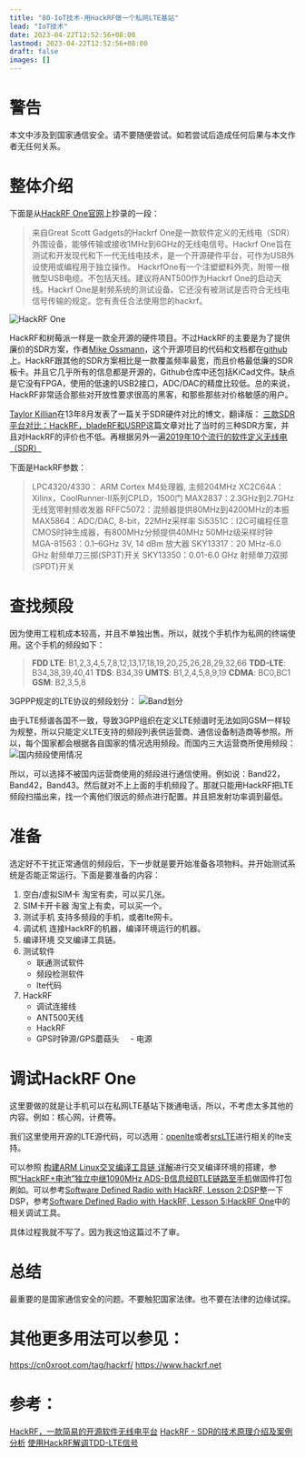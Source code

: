 ```yaml
---
title: "80-IoT技术-用HackRF做一个私网LTE基站"
lead: "IoT技术"
date: 2023-04-22T12:52:56+08:00
lastmod: 2023-04-22T12:52:56+08:00
draft: false
images: []
---
```


# 警告

本文中涉及到国家通信安全。请不要随便尝试。如若尝试后造成任何后果与本文作者无任何关系。

# 整体介绍

下面是从[HackRF One官网](https://greatscottgadgets.com/hackrf/)上抄录的一段：
>来自Great Scott Gadgets的Hackrf One是一款软件定义的无线电（SDR）外围设备，能够传输或接收1MHz到6GHz的无线电信号。Hackrf One旨在测试和开发现代和下一代无线电技术，是一个开源硬件平台，可作为USB外设使用或编程用于独立操作。
HackrfOne有一个注塑塑料外壳，附带一根微型USB电缆。不包括天线。建议将ANT500作为Hackrf One的启动天线。Hackrf One是射频系统的测试设备。它还没有被测试是否符合无线电信号传输的规定。您有责任合法使用您的hackrf。

![HackRF One](https://upload-images.jianshu.io/upload_images/2454595-d659ec61a5c07842.png?imageMogr2/auto-orient/strip%7CimageView2/2/w/1240)

HackRF和树莓派一样是一款全开源的硬件项目。不过HackRF的主要是为了提供廉价的SDR方案，作者[Mike Ossmann](https://github.com/mossmann)，这个开源项目的代码和文档都在[github](https://github.com/mossmann/hackrf)上。HackRF跟其他的SDR方案相比是一款覆盖频率最宽，而且价格最低廉的SDR板卡。并且它几乎所有的信息都是开源的，Github仓库中还包括KiCad文件。缺点是它没有FPGA，使用的低速的USB2接口，ADC/DAC的精度比较低。总的来说，HackRF非常适合那些对开放性要求很高的黑客，和那些那些对价格敏感的用户。

[Taylor Killian](http://www.taylorkillian.com)在13年8月发表了一篇关于SDR硬件对比的博文，翻译版： [三款SDR平台对比：HackRF，bladeRF和USRP](https://www.cnblogs.com/k1two2/p/4611003.html)这篇文章对比了当时的三种SDR方案，并且对HackRF的评价也不低。再根据另外一遍[2019年10个流行的软件定义无线电（SDR）](https://blog.bliley.com/10-popular-sdrs-software-defined-radios-2018)

下面是HackRF参数：
>LPC4320/4330： ARM Cortex M4处理器, 主频204MHz
XC2C64A：Xilinx，CoolRunner-II系列CPLD，1500门
MAX2837：2.3GHz到2.7GHz无线宽带射频收发器
RFFC5072：混频器提供80MHz到4200MHz的本振
MAX5864：ADC/DAC, 8-bit，22MHz采样率
Si5351C：I2C可编程任意CMOS时钟生成器，有800MHz分频提供40MHz 50MHz级采样时钟
MGA-81563：0.1–6GHz 3V, 14 dBm 放大器
SKY13317：20 MHz-6.0 GHz 射频单刀三掷(SP3T)开关
SKY13350：0.01-6.0 GHz 射频单刀双掷(SPDT)开关

# 查找频段

因为使用工程机成本较高，并且不单独出售。所以，就找个手机作为私网的终端使用。这个手机的频段如下：
>**FDD LTE**: B1,2,3,4,5,7,8,12,13,17,18,19,20,25,26,28,29,32,66
**TDD-LTE**: B34,38,39,40,41
**TDS**: B34,39
**UMTS**: B1,2,4,5,8,9,19
**CDMA**: BC0,BC1
**GSM**: B2,3,5,8

3GPPP规定的LTE协议的频段划分：
![Band划分](https://upload-images.jianshu.io/upload_images/2454595-271e2d114fd29464.png?imageMogr2/auto-orient/strip%7CimageView2/2/w/1240)

由于LTE频谱各国不一致，导致3GPP组织在定义LTE频谱时无法如同GSM一样较为规整，所以只能定义LTE支持的频段列表供运营商、通信设备制造商等参照。所以，每个国家都会根据各自国家的情况选用频段。而国内三大运营商所使用频段：
![国内频段使用情况](https://upload-images.jianshu.io/upload_images/2454595-c1d5cd8d6b1c991c.png?imageMogr2/auto-orient/strip%7CimageView2/2/w/1240)

所以，可以选择不被国内运营商使用的频段进行通信使用。例如说：Band22，Band42，Band43。然后就对不上上面的手机频段了。那就只能用HackRF把LTE频段扫描出来，找一个离他们很远的频点进行配置。并且把发射功率调到最低。

# 准备

选定好不干扰正常通信的频段后，下一步就是要开始准备各项物料。并开始测试系统是否能正常运行。下面是要准备的内容：

1. 空白/虚拟SIM卡
    淘宝有卖，可以买几张。
2. SIM卡开卡器
    淘宝上有卖，可以买一个。
3. 测试手机
    支持多频段的手机，或者lte网卡。
4. 调试机
    连接HackRF的机器，编译环境运行的机器。
5. 编译环境
    交叉编译工具链。
6. 测试软件
    - 联通测试软件
    - 频段检测软件
    - lte代码
7. HackRF
    - 调试连接线
    - ANT500天线
    - HackRF
    - GPS时钟源/GPS蘑菇头
    - 电源

# 调试HackRF One

这里要做的就是让手机可以在私网LTE基站下拨通电话，所以，不考虑太多其他的内容。例如：核心网，计费等。

我们这里使用开源的LTE源代码，可以选用：[openlte](https://www.openhub.net/p/openlte)或者[srsLTE](https://github.com/srsLTE/srsLTE)进行相关的lte支持。

可以参照 [构建ARM Linux交叉编译工具链 详解](http://www.embeddedlinux.org.cn/emb-linux/system-development/201708/12-7114.html#)进行交叉编译环境的搭建，参照[“HackRF+电池”独立中继1090MHz ADS-B信息经BTLE链路至手机](https://www.hackrf.net/2015/08/hackrf%E7%94%B5%E6%B1%A0%E7%8B%AC%E7%AB%8B%E4%B8%AD%E7%BB%A71090mhz-ads-b%E4%BF%A1%E6%81%AF%E7%BB%8Fbtle%E9%93%BE%E8%B7%AF%E8%87%B3%E6%89%8B%E6%9C%BA/)做固件打包刷如。可以参考[Software Defined Radio with HackRF, Lesson 2:DSP](https://greatscottgadgets.com/sdr/2/)整一下DSP，参考[Software Defined Radio with HackRF, Lesson 5:HackRF One](https://greatscottgadgets.com/sdr/5/)中的相关调试工具。

具体过程我就不写了。因为我这怕这篇过不了审。

# 总结

最重要的是国家通信安全的问题。不要触犯国家法律。也不要在法律的边缘试探。

# 其他更多用法可以参见：
https://cn0xroot.com/tag/hackrf/
https://www.hackrf.net

# 参考：
[HackRF，一款简易的开源软件无线电平台](http://www.witimes.com/hackrf/)
[HackRF - SDR的技术原理介绍及案例分析](http://www.elecfans.com/tongxin/rf/20171121583283_2.html)
[使用HackRF解调TDD-LTE信号](https://cloud.tencent.com/developer/article/1035315)
